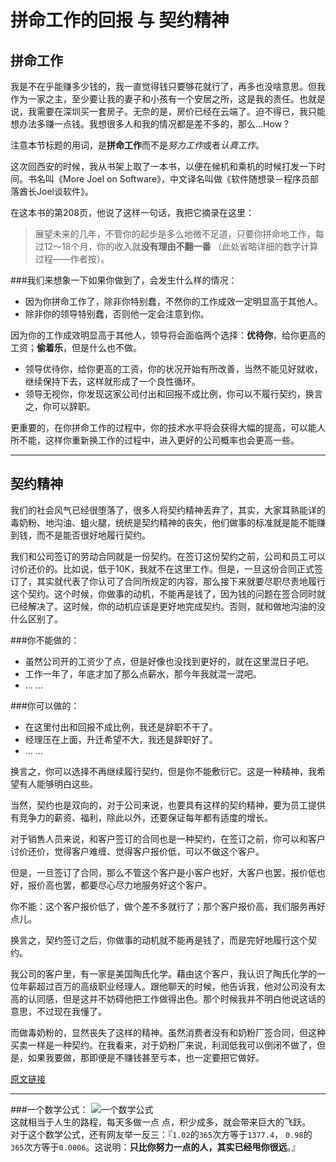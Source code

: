拼命工作的回报 与 契约精神
==========================


拼命工作
--------

我是不在乎能赚多少钱的，我一直觉得钱只要够花就行了，再多也没啥意思。但我作为一家之主，至少要让我的妻子和小孩有一个安居之所，这是我的责任。也就是说，我需要在深圳买一套房子。无奈的是，房价已经在云端了。迫不得已，我只能想办法多赚一点钱。我想很多人和我的情况都是差不多的，那么...How？  

注意本节标题的用词，是**拼命工作**而不是*努力工作*或者*认真工作*。  

这次回西安的时候，我从书架上取了一本书，以便在候机和乘机的时候打发一下时间。书名叫《More Joel on Software》，中文译名叫做《软件随想录－程序员部落酋长Joel谈软件》。  

在这本书的第208页，他说了这样一句话，我把它摘录在这里：
>展望未来的几年，不管你的起步是多么地微不足道，只要你拼命地工作，每过12～18个月，你的收入就**没有理由不翻一番** （此处省略详细的数字计算过程――作者按）。


###我们来想象一下如果你做到了，会发生什么样的情况：

* 因为你拼命工作了，除非你特别蠢，不然你的工作成效一定明显高于其他人。  
* 除非你的领导特别蠢，否则他一定会注意到你。  

因为你的工作成效明显高于其他人，领导将会面临两个选择：**优待你**，给你更高的工资；**偷着乐**，但是什么也不做。

* 领导优待你，给你更高的工资，你的状况开始有所改善，当然不能见好就收，继续保持下去，这样就形成了一个良性循环。  
* 领导无视你，你发现这家公司付出和回报不成比例，你可以不履行契约，换言之，你可以辞职。  

更重要的，在你拼命工作的过程中，你的技术水平将会获得大幅的提高，可以能人所不能，这样你重新换工作的过程中，进入更好的公司概率也会更高一些。  



- - - - -

契约精神
--------

我们的社会风气已经很堕落了，很多人将契约精神丢弃了，其实，大家耳熟能详的毒奶粉、地沟油、蛆火腿，统统是契约精神的丧失，他们做事的标准就是能不能赚到钱，而不是能否很好地履行契约。  
  
我们和公司签订的劳动合同就是一份契约。在签订这份契约之前，公司和员工可以讨价还价的。比如说，低于10K，我就不在这里工作。但是，一旦这份合同正式签订了，其实就代表了你认可了合同所规定的内容，那么接下来就要尽职尽责地履行这个契约。这个时候，你做事的动机，不能再是钱了，因为钱的问题在签合同时就已经解决了。这时候，你的动机应该是更好地完成契约。否则，就和做地沟油的没什么区别了。  

###你不能做的：

* 虽然公司开的工资少了点，但是好像也没找到更好的，就在这里混日子吧。  
* 工作一年了，年底才加了那么点薪水，那今年我就混一混吧。  
* ... ...

###你可以做的：

* 在这里付出和回报不成比例，我还是辞职不干了。  
* 经理压在上面，升迁希望不大，我还是辞职好了。  
* ... ...

换言之，你可以选择不再继续履行契约，但是你不能敷衍它。这是一种精神，我希望有人能够明白这些。  

当然，契约也是双向的，对于公司来说，也要具有这样的契约精神，要为员工提供有竞争力的薪资、福利，除此以外，还要保证每年都有适度的增长。  


对于销售人员来说，和客户签订的合同也是一种契约，在签订之前，你可以和客户讨价还价，觉得客户难缠、觉得客户报价低，可以不做这个客户。  

但是，一旦签订了合同，那么不管这个客户是小客户也好，大客户也罢，报价低也好，报价高也罢，都要尽心尽力地服务好这个客户。  

你不能：这个客户报价低了，做个差不多就行了；那个客户报价高，我们服务再好点儿。  


换言之，契约签订之后，你做事的动机就不能再是钱了，而是完好地履行这个契约。  

我公司的客户里，有一家是美国陶氏化学。藉由这个客户，我认识了陶氏化学的一位年薪超过百万的高级职业经理人。跟他聊天的时候，他告诉我，他对公司没有太高的认同感，但是这并不妨碍他把工作做得出色。那个时候我并不明白他说这话的意思，不过现在我懂了。  

而做毒奶粉的，显然丧失了这样的精神。虽然消费者没有和奶粉厂签合同，但这种买卖一样是一种契约。在我看来，对于奶粉厂来说，利润低我可以倒闭不做了，但是，如果我要做，那即便是不赚钱甚至亏本，也一定要把它做好。

[原文链接](http://www.cnblogs.com/JimmyZhang/archive/2012/06/26/2563000.html)
- - - - -


###一个数学公式：
![一个数学公式](/blog/img/365.png)  
这就相当于人生的路程，每天多做一点 点，积少成多，就会带来巨大的飞跃。  
对于这个数学公式，还有网友举一反三：『`1.02`的`365`次方等于`1377.4`， `0.98`的`365`次方等于`0.0006`。这说明：**只比你努力一点的人，其实已经甩你很远**。』

